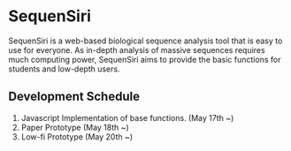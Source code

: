 # SequenSiri

SequenSiri is a web-based biological sequence analysis tool that is easy to use for everyone. As in-depth analysis of massive sequences requires much computing power, SequenSiri aims to provide the basic functions for students and low-depth users. 



## Development Schedule

1. Javascript Implementation of base functions. (May 17th ~)
2. Paper Prototype (May 18th ~)
3. Low-fi Prototype (May 20th ~)



